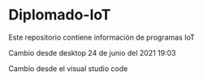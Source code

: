 # Diplomado-IoT
Este repositorio contiene información de programas IoT

Cambio desde desktop 24 de junio del 2021 19:03

Cambio desde el visual studio code 
